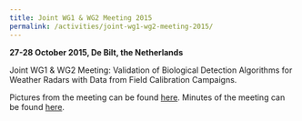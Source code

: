 ```yaml
---
title: Joint WG1 & WG2 Meeting 2015
permalink: /activities/joint-wg1-wg2-meeting-2015/
---
```


**27-28 October 2015, De Bilt, the Netherlands**

Joint WG1 & WG2 Meeting: Validation of Biological Detection Algorithms for Weather Radars with Data from Field Calibration Campaigns.

Pictures from the meeting can be found [here](http://www.atm.helsinki.fi/~mleskine/RADAR/ENRAM/Alankomaat201510.html). Minutes of the meeting can be found [here](/assets/documents/ENRAM_minutes_WG1_2_utrecht_Oct2015.pdf).
